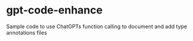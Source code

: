# gpt-code-enhance
Sample code to use ChatGPTs function calling to document and add type annotations files
